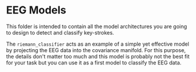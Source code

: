# EEG Models

This folder is intended to contain all the model architectures you are going to design to detect and classify key-strokes.

The `riemann_classifier` acts as an example of a simple yet effective model by projecting the EEG data into the covariance manifold.
For this purpose, the details don't matter too much and this model is probably not the best fit for your task but you can use it as a first model to classify the EEG data.
